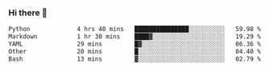 ### Hi there 👋

<!--START_SECTION:waka-->

```txt
Python             4 hrs 40 mins   ███████████████░░░░░░░░░░   59.98 %
Markdown           1 hr 30 mins    ████▓░░░░░░░░░░░░░░░░░░░░   19.29 %
YAML               29 mins         █▓░░░░░░░░░░░░░░░░░░░░░░░   06.36 %
Other              20 mins         █░░░░░░░░░░░░░░░░░░░░░░░░   04.40 %
Bash               13 mins         ▓░░░░░░░░░░░░░░░░░░░░░░░░   02.79 %
```

<!--END_SECTION:waka-->

<!--
**Jonas-VanHaeken/Jonas-VanHaeken** is a ✨ _special_ ✨ repository because its `README.md` (this file) appears on your GitHub profile.

Here are some ideas to get you started:

- 🔭 I’m currently working on ...
- 🌱 I’m currently learning ...
- 👯 I’m looking to collaborate on ...
- 🤔 I’m looking for help with ...
- 💬 Ask me about ...
- 📫 How to reach me: ...
- 😄 Pronouns: ...
- ⚡ Fun fact: ...
-->
